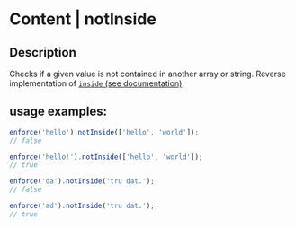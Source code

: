 # Content | notInside

## Description
Checks if a given value is not contained in another array or string.
Reverse implementation of [`inside` (see documentation)](../inside/README.md).

## usage examples:

```js
enforce('hello').notInside(['hello', 'world']);
// false
```

```js
enforce('hello!').notInside(['hello', 'world']);
// true
```

```js
enforce('da').notInside('tru dat.');
// false
```

```js
enforce('ad').notInside('tru dat.');
// true
```